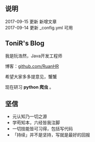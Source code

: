 ## 说明

2017-09-15  更新 新增文章<br>
2017-09-14  更新 _config.yml 可用

## ToniR's Blog

我是阮浩然，Java开发工程师

博客：[github.com/RuanHR](https://ruanhr.github.io/)

希望大家多多提意见，蟹蟹

现在研习 **python 爬虫** 。

## 坚信

- 元认知乃一切之源
- 学苟知本，六经皆我注脚
- 一切技能皆可习得，包括写代码
- 「持续」并不是坚持，写就是最好的回报



